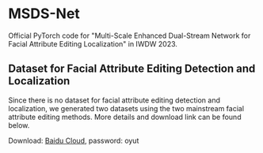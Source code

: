 # MSDS-Net
Official PyTorch code for "Multi-Scale Enhanced Dual-Stream Network for Facial Attribute Editing Localization" in IWDW 2023.

## Dataset for Facial Attribute Editing Detection and Localization
Since there is no dataset for facial attribute editing detection and localization, we generated two datasets using the two mainstream facial attribute editing methods. More details and download link can be found below.

Download: [Baidu Cloud](https://pan.baidu.com/s/1c6t8fn94Od-z3wGe_XhPJg), password: oyut